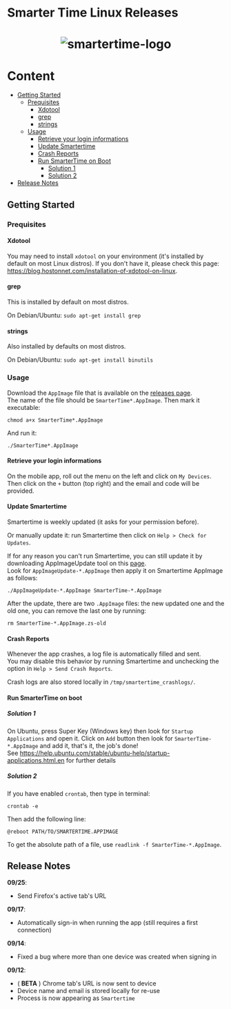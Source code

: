 # Smarter Time Linux Releases

<h1 align="center">
  <img src="https://www.androidplanet.nl/wp-content/uploads/2018/01/smartertime-580x375.jpg" alt="smartertime-logo">
</h1>

# Content
- [Getting Started](#getting-started)
  * [Prequisites](#prequisites)
    + [Xdotool](#xdotool)
    + [grep](#grep)
    + [strings](#strings)
  * [Usage](#usage)
    + [Retrieve your login informations](#retrieve-your-login-informations)
    + [Update Smartertime](#update-smartertime)
    + [Crash Reports](#crash-reports)
    + [Run SmarterTime on Boot](#run-smartertime-on-boot)
        - [Solution 1](#solution-1)
        - [Solution 2](#solution-2)
- [Release Notes](#release-notes)

## Getting Started

### Prequisites

#### Xdotool

You may need to install `xdotool` on your environment (it's installed by default on most Linux distros).
If you don't have it, please check this page: https://blog.hostonnet.com/installation-of-xdotool-on-linux.

#### grep

This is installed by default on most distros.  
  
On Debian/Ubuntu: `sudo apt-get install grep`

#### strings

Also installed by defaults on most distros.  
  
On Debian/Ubuntu: `sudo apt-get install binutils`

### Usage

Download the `AppImage` file that is available on the [releases page](https://github.com/Smartertime/SmarterTimeLinux/releases).  
The name of the file should be `SmarterTime*.AppImage`. Then mark it executable:
```
chmod a+x SmarterTime*.AppImage
```
And run it:
```
./SmarterTime*.AppImage
```

#### Retrieve your login informations

On the mobile app, roll out the menu on the left and click on `My Devices`.  
Then click on the `+` button (top right) and the email and code will be provided.  

#### Update Smartertime

Smartertime is weekly updated (it asks for your permission before).

Or manually update it: run Smartertime then click on `Help > Check for Updates`.  
  
If for any reason you can't run Smartertime, you can still update it by downloading AppImageUpdate tool on this [page](https://github.com/AppImage/AppImageUpdate/releases/).  
Look for `AppImageUpdate-*.AppImage` then apply it on Smartertime AppImage as follows:

```
./AppImageUpdate-*.AppImage SmarterTime-*.AppImage
```

After the update, there are two `.AppImage` files: the new updated one and the old one, you can remove the last one by running:

```
rm SmarterTime-*.AppImage.zs-old
```

#### Crash Reports

Whenever the app crashes, a log file is automatically filled and sent.  
You may disable this behavior by running Smartertime and unchecking the option in `Help > Send Crash Reports`.
  
Crash logs are also stored locally in `/tmp/smartertime_crashlogs/`.

#### Run SmarterTime on boot

##### Solution 1

On Ubuntu, press Super Key (Windows key) then look for `Startup Applications` and open it. 
Click on `Add` button then look for `SmarterTime-*.AppImage` and add it, that's it, the job's done!  
See https://help.ubuntu.com/stable/ubuntu-help/startup-applications.html.en for further details

##### Solution 2

If you have enabled `crontab`, then type in terminal:

```
crontab -e
```

Then add the following line:

```
@reboot PATH/TO/SMARTERTIME.APPIMAGE
```

To get the absolute path of a file, use `readlink -f SmarterTime-*.AppImage`.

## Release Notes

**09/25**:
- Send Firefox's active tab's URL

**09/17**:
- Automatically sign-in when running the app (still requires a first connection)

**09/14**:
- Fixed a bug where more than one device was created when signing in

**09/12**:
- ( **BETA** ) Chrome tab's URL is now sent to device
- Device name and email is stored locally for re-use
- Process is now appearing as `Smartertime`
